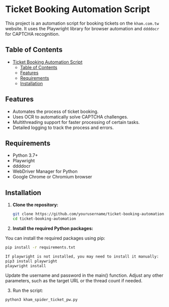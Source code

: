 # Ticket Booking Automation Script

This project is an automation script for booking tickets on the `kham.com.tw` website. It uses the Playwright library for browser automation and `ddddocr` for CAPTCHA recognition.

## Table of Contents

- [Ticket Booking Automation Script](#ticket-booking-automation-script)
  - [Table of Contents](#table-of-contents)
  - [Features](#features)
  - [Requirements](#requirements)
  - [Installation](#installation)

## Features

- Automates the process of ticket booking.
- Uses OCR to automatically solve CAPTCHA challenges.
- Multithreading support for faster processing of certain tasks.
- Detailed logging to track the process and errors.

## Requirements

- Python 3.7+
- Playwright
- ddddocr
- WebDriver Manager for Python
- Google Chrome or Chromium browser

## Installation

1. **Clone the repository:**

   ```bash
   git clone https://github.com/yourusername/ticket-booking-automation.git
   cd ticket-booking-automation
   ```

2. **Install the required Python packages:**

You can install the required packages using pip:
```bash
pip install -r requirements.txt

If playwright is not installed, you may need to install it manually:
pip3 install playwright
playwright install
```

Update the username and password in the main() function.
Adjust any other parameters, such as the target URL or the thread count if needed.

3. Run the script:
```
python3 kham_spider_ticket_pw.py
```